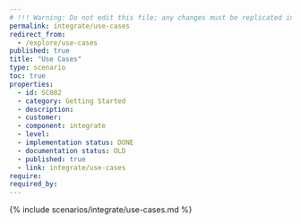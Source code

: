 ```yaml
---
# !!! Warning: Do not edit this file; any changes must be replicated in Excel !!!
permalink: integrate/use-cases
redirect_from:
  - /explore/use-cases
published: true
title: "Use Cases"
type: scenario
toc: true
properties:
  - id: SC082
  - category: Getting Started
  - description:
  - customer:
  - component: integrate
  - level:
  - implementation status: DONE
  - documentation status: OLD
  - published: true
  - link: integrate/use-cases
require:
required_by:
---
```


{% include scenarios/integrate/use-cases.md %}
